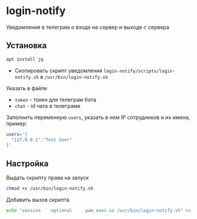 # login-notify

Уведомления в телеграм о входе на сервер и выходе с сервера

## Установка

```bash
apt install jq
```

* Скопировать скрипт уведомления `login-notify/scripts/login-notify.sh` в `/usr/bin/login-notify.sh`

Указать в файле
* `token` - токен для телеграм бота
* `chat` - id чата в телеграме
  
Заполнить переменную `users`, указать в нем IP сотрудников и их имена, пример:

```bash
users='{
  "127.0.0.1":"Test User"
}'
```

## Настройка

Выдать скрипту права на запуск

```bash
chmod +x /usr/bin/login-notify.sh
```

Добавить вызов скрипта 

```bash
echo "session    optional     pam_exec.so /usr/bin/login-notify.sh" >> /etc/pam.d/sshd
```


